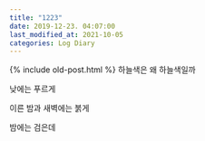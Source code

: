```yaml
---
title: "1223"
date: 2019-12-23. 04:07:00
last_modified_at: 2021-10-05
categories: Log Diary
---
```

{% include old-post.html %}
하늘색은 왜 하늘색일까

낮에는 푸르게

이른 밤과 새벽에는 붉게

밤에는 검은데
